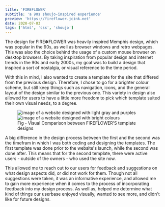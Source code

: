 ```yaml
---
title: 'FIREFLOWER'
subtitle: 'a 90s shoujo-inspired experience'
preview: 'https://fireflower.jcink.net'
date: 2020-07-03
tags: ['html', 'css', 'shoujo']
---
```


The design for FIRE✽FLOWER was heavily inspired Memphis design, which was popular in the 90s, as well as browser windows and retro webpages. This was also the choice behind the usage of a custom mouse browser on desktop browsers. By taking inspiration from popular design and internet trends in the 90s and early 2000s, my goal was to build a design that inspired a sort of nostalgia, or visual reference to the time period.

With this in mind, I also wanted to create a template for the site that differed from the previous design. Therefore, I chose to go for a brighter colour scheme, but still keep things such as navigation, icons, and the general layout of the design similar to the previous one. This variety in design also allowed for users to have a little more freedom to pick which template suited their own visual needs, to a degree.

<figure>
    <img src="./assets/images/fireflower-old-2.png" alt="image of a website designed with light gray and purples" />
    <img src="./assets/images/fireflower-comparison.png" alt="image of a website designed with bright colours" />
    <figcaption>Fig - Visual Comparison between FIREFLOWER'S template designs</figcaption>
</figure>

A big difference in the design process between the first and the second was the timefram in which I was both coding and designing the templates. The first template was done prior to the website's launch, while the second was done after. This means that for the second template, there were active users - outside of the owners - who used the site now.

This allowed me to reach out to our users for feedback and suggestions on what design aspects did, or did not work for them. Though not all suggestions were taken, it was an informative experience, and allowed me to gain more experience when it comes to the process of incorporating feedback into my design process. As well as, helped me determine what kind of things our userbase enjoyed visually, wanted to see more, and didn't like for future designs.